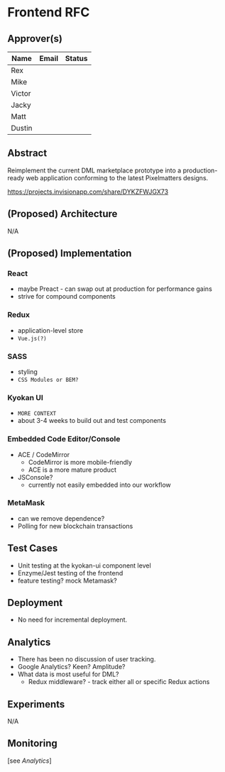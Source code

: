 # Frontend RFC

## Approver(s)

Name | Email | Status
--- | --- | ---
Rex |
Mike |
Victor |
Jacky |
Matt |
Dustin |

## Abstract

Reimplement the current DML marketplace prototype into a production-ready web application conforming to the latest Pixelmatters designs.

https://projects.invisionapp.com/share/DYKZFWJGX73

## (Proposed) Architecture

N/A

## (Proposed) Implementation

### React

* maybe Preact - can swap out at production for performance gains
* strive for compound components

### Redux

* application-level store
* `Vue.js(?)`

### SASS

* styling
* `CSS Modules or BEM?`

### Kyokan UI

* `MORE CONTEXT`
* about 3-4 weeks to build out and test components

### Embedded Code Editor/Console

* ACE / CodeMirror
  * CodeMirror is more mobile-friendly
  * ACE is a more mature product
* JSConsole?
  * currently not easily embedded into our workflow

### MetaMask

* can we remove dependence?
* Polling for new blockchain transactions

## Test Cases

* Unit testing at the kyokan-ui component level
* Enzyme/Jest testing of the frontend
* feature testing? mock Metamask?

## Deployment

* No need for incremental deployment.

## Analytics

* There has been no discussion of user tracking.
* Google Analytics? Keen? Amplitude?
* What data is most useful for DML?
  * Redux middleware? - track either all or specific Redux actions

## Experiments

N/A

## Monitoring

[see *Analytics*]
